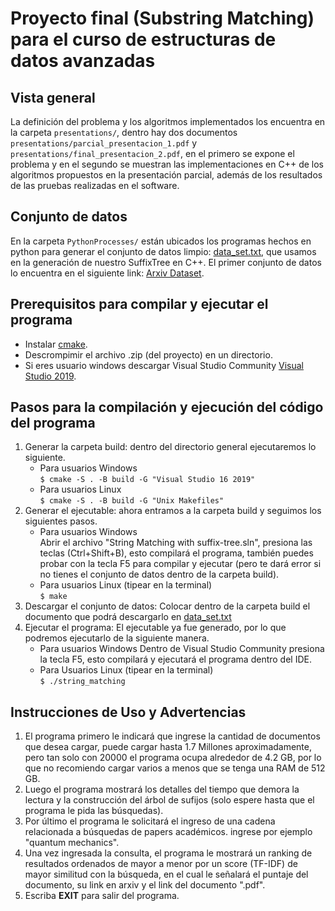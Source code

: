 # Proyecto final (**Substring Matching**) para el curso de estructuras de datos avanzadas  
## Vista general
La definición del problema y los algoritmos implementados los encuentra en la carpeta `presentations/`, dentro hay dos documentos `presentations/parcial_presentacion_1.pdf` y `presentations/final_presentacion_2.pdf`, en el primero se expone el problema y en el segundo se muestran las implementaciones en C++ de los algoritmos propuestos en la presentación parcial, además de los resultados de las pruebas realizadas en el software.  
## Conjunto de datos  
En la carpeta `PythonProcesses/` están ubicados los programas hechos en python para generar el conjunto de datos limpio: [data_set.txt](https://drive.google.com/file/d/1Bb9Jqn16zbLK69xlGaljnsok23Vutuil/view?usp=sharing), que usamos en la generación de nuestro SuffixTree en C++. El primer conjunto de datos lo encuentra en el siguiente link: [Arxiv Dataset](https://www.kaggle.com/Cornell-University/arxiv).  
## Prerequisitos para compilar y ejecutar el programa
- Instalar [cmake](https://cmake.org/download/).
- Descrompimir el archivo .zip (del proyecto) en un directorio.
- Si eres usuario windows descargar Visual Studio Community [Visual Studio 2019](https://visualstudio.microsoft.com/es/downloads/).
## Pasos para la compilación y ejecución del código del programa
1. Generar la carpeta build: dentro del directorio general ejecutaremos lo siguiente.
   * Para usuarios Windows  
     `$ cmake -S . -B build -G "Visual Studio 16 2019"`
   * Para usuarios Linux  
     `$ cmake -S . -B build -G "Unix Makefiles"`
2. Generar el ejecutable: ahora entramos a la carpeta build y seguimos los siguientes pasos.
   * Para usuarios Windows   
     Abrir el archivo "String Matching with suffix-tree.sln", presiona las teclas (Ctrl+Shift+B), esto compilará el programa,
     también puedes probar con la tecla F5 para compilar y ejecutar (pero te dará error si no tienes el conjunto de datos dentro
     de la carpeta build).
   * Para usuarios Linux (tipear en la terminal)  
     `$ make`
3. Descargar el conjunto de datos: Colocar dentro de la carpeta build el documento que podrá descargarlo en [data_set.txt](https://drive.google.com/file/d/1Bb9Jqn16zbLK69xlGaljnsok23Vutuil/view?usp=sharing)
4. Ejecutar el programa: El ejecutable ya fue generado, por lo que podremos ejecutarlo de la siguiente manera.
   * Para usuarios Windows
     Dentro de Visual Studio Community presiona la tecla F5, esto compilará y ejecutará el programa dentro del IDE.
   * Para Usuarios Linux (tipear en la terminal)  
     `$ ./string_matching`
## Instrucciones de Uso y Advertencias
1. El programa primero le indicará que ingrese la cantidad de documentos que desea cargar, puede cargar hasta 1.7 Millones aproximadamente, pero tan solo con 20000 el programa ocupa alrededor de 4.2 GB, por lo que no recomiendo cargar varios a menos que se tenga una RAM de 512 GB.  
2. Luego el programa mostrará los detalles del tiempo que demora la lectura y la construcción del árbol de sufijos (solo espere hasta que el programa le pida las búsquedas).
3. Por último el programa le solicitará el ingreso de una cadena relacionada a búsquedas de papers académicos.
   ingrese por ejemplo "quantum mechanics".
4. Una vez ingresada la consulta, el programa le mostrará un ranking de resultados ordenados de mayor a menor por un score
   (TF-IDF) de mayor similitud con la búsqueda, en el cual le señalará el puntaje del documento, su link en arxiv y el link
   del documento ".pdf".
5. Escriba **EXIT** para salir del programa.
